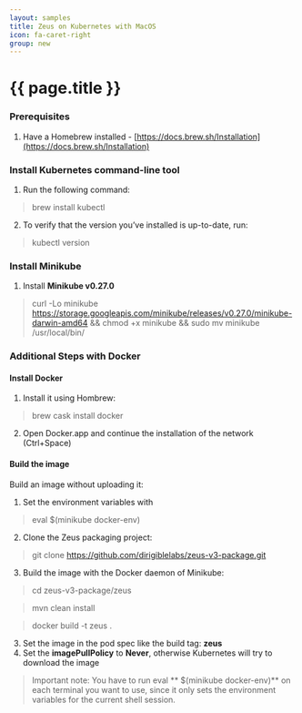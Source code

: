 ```yaml
---
layout: samples
title: Zeus on Kubernetes with MacOS
icon: fa-caret-right
group: new
---
```


{{ page.title }}
===

### Prerequisites

1. Have a Homebrew installed - [https://docs.brew.sh/Installation](https://docs.brew.sh/Installation)


### Install Kubernetes command-line tool

1. Run the following command:

> brew install kubectl

2. To verify that the version you’ve installed is up-to-date, run:

> kubectl version

### Install Minikube

1. Install **Minikube v0.27.0**

> curl -Lo minikube https://storage.googleapis.com/minikube/releases/v0.27.0/minikube-darwin-amd64 && chmod +x minikube && sudo mv minikube /usr/local/bin/



### Additional Steps with Docker

#### Install Docker 

1. Install it using Hombrew:

> brew cask install docker

2. Open Docker.app and continue the installation of the network (Ctrl+Space)

#### Build the image

Build an image without uploading it:

1. Set the environment variables with 

> eval $(minikube docker-env)

2. Clone the Zeus packaging project:

> git clone https://github.com/dirigiblelabs/zeus-v3-package.git

3. Build the image with the Docker daemon of Minikube:

> cd zeus-v3-package/zeus 

> mvn clean install

> docker build -t zeus .

3. Set the image in the pod spec like the build tag: **zeus**
4. Set the **imagePullPolicy** to **Never**, otherwise Kubernetes will try to download the image

> Important note: You have to run eval ** $(minikube docker-env)** on each terminal you want to use, since it only sets the environment variables for the current shell session.
